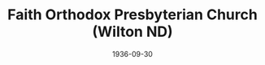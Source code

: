 ---
date: &id001 1936-09-30
end_date: null
location:
  address: null
  city: Wilton
  state: ND
minister:
- end: 1947-03-12
  name: Curtiss Balcom
  start: 1936-09-30
  type: pastor
ministers:
- Curtiss Balcom
name: Faith Orthodox Presbyterian Church
names: null
origination_date: *id001
raw_data: "ND\nWilton\nFaith Orthodox Presbyterian Church  (September 30,\
  \ 1936\u2013 March 12, 1947)\nPastor: Curtiss Balcom, 1936\u201347"
received_from: null
states:
- ND
status:
  active: false
  end_date: 1947-03-12
  reason: null
  received_from: null
  withdrawal_to: null
title: Faith Orthodox Presbyterian Church (Wilton ND)

---